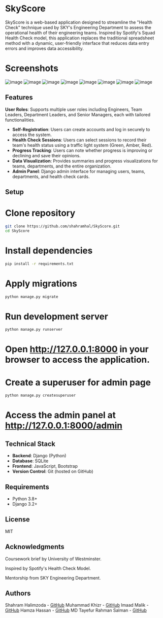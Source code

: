 # SkyScore

SkyScore is a web-based application designed to streamline the "Health Check" technique used by SKY's Engineering Department to assess the operational health of their engineering teams. Inspired by Spotify's Squad Health Check model, this application replaces the traditional spreadsheet method with a dynamic, user-friendly interface that reduces data entry errors and improves data accessibility.
# Screenshots 
![image](https://github.com/user-attachments/assets/91278e11-df9f-4d43-8a87-ce523980cd24)
![image](https://github.com/user-attachments/assets/998b59be-e245-49ae-9916-8f89c43dbdd4)
![image](https://github.com/user-attachments/assets/dcec55af-40db-47d3-b2b0-bfb8a90ac2cf)
![image](https://github.com/user-attachments/assets/ede6a14a-e52f-4275-b428-56aacab2b55f)
![image](https://github.com/user-attachments/assets/5c831b6f-d24e-41ab-8d86-353c8046212b)
![image](https://github.com/user-attachments/assets/cef2817d-2da9-416c-a945-f0e6ae58b594)
![image](https://github.com/user-attachments/assets/16840436-8768-405f-952f-3ce608c67240)
![image](https://github.com/user-attachments/assets/fc39cfdb-c85e-45e1-9a63-be63b5cdd00e)







## Features
**User Roles**: Supports multiple user roles including Engineers, Team Leaders, Department Leaders, and Senior Managers, each with tailored functionalities.
- **Self-Registration**: Users can create accounts and log in securely to access the system.
- **Health Check Sessions**: Users can select sessions to record their team's health status using a traffic light system (Green, Amber, Red).
- **Progress Tracking**: Users can note whether progress is improving or declining and save their opinions.
- **Data Visualization**: Provides summaries and progress visualizations for teams, departments, and the entire organization.
- **Admin Panel**: Django admin interface for managing users, teams, departments, and health check cards.



## Setup


# Clone repository
```bash
git clone https://github.com/shahramhal/SkyScore.git
cd SkyScore
```
# Install dependencies
```bash
pip install -r requirements.txt
```
# Apply migrations
```bash
python manage.py migrate
```
# Run development server
```bash
python manage.py runserver
```

# Open http://127.0.0.1:8000 in your browser to access the application.

# Create a superuser for admin page 
```bash
python manage.py createsuperuser
```
# Access the admin panel at http://127.0.0.1:8000/admin


## Technical Stack
- **Backend**: Django (Python)
- **Database**: SQLite
- **Frontend**: JavaScript, Bootstrap
- **Version Control**: Git (hosted on GitHub)


## Requirements

- Python 3.8+
- Django 3.2+


## License

MIT

## Acknowledgments

Coursework brief by University of Westminster.

Inspired by Spotify's Health Check Model.

Mentorship from SKY Engineering Department.

## Authors

Shahram Halimzoda  - [GitHub](https://github.com/shahramhal)
Muhammad Khizr -  [GitHub](https://github.com/khiziii)
Imaad Malik -  [GitHub](https://github.com/Imaad117)
Hamza Hassan -  [GitHub](https://github.com/HamzaHassan21)
MD Tayefur Rahman Salman -  [GitHub](https://github.com/TRS-Salman)
